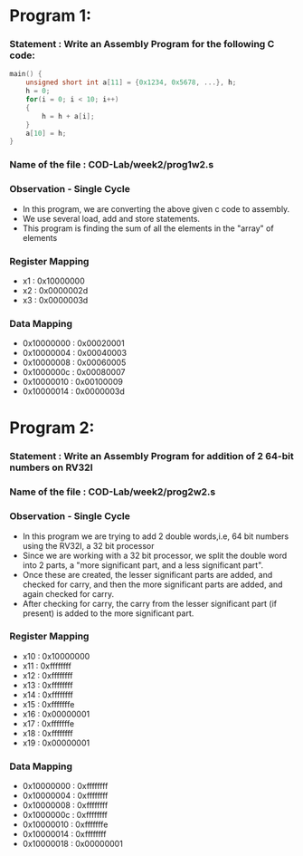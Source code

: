 # Program 1:
### Statement : Write an Assembly Program for the following C code:
```c
main() {
	unsigned short int a[11] = {0x1234, 0x5678, ...}, h;
	h = 0;
	for(i = 0; i < 10; i++)
	{
		h = h + a[i];
	}
	a[10] = h;
}
```

### Name of the file : COD-Lab/week2/prog1w2.s

### Observation - Single Cycle
- In this program, we are converting the above given c code to assembly. 
- We use several load, add and store statements.
- This program is finding the sum of all the elements in the "array" of elements

### Register Mapping
- x1 : 0x10000000
- x2 : 0x0000002d
- x3 : 0x0000003d

### Data Mapping
- 0x10000000 : 0x00020001
- 0x10000004 : 0x00040003
- 0x10000008 : 0x00060005
- 0x1000000c : 0x00080007
- 0x10000010 : 0x00100009
- 0x10000014 : 0x0000003d

# Program 2:
### Statement : Write an Assembly Program for addition of 2 64-bit numbers on RV32I

### Name of the file : COD-Lab/week2/prog2w2.s

### Observation -  Single Cycle
- In this program we are trying to add 2 double words,i.e, 64 bit numbers using the RV32I, a 32 bit processor
- Since we are working with a 32 bit processor, we split the double word into 2 parts, a "more significant part, and a less significant part".
- Once these are created, the lesser significant parts are added, and checked for carry, and then the more significant parts are added, and again checked for carry. 
- After checking for carry, the carry from the lesser significant part (if present) is added to the more significant part.

### Register Mapping 
- x10 : 0x10000000
- x11 : 0xffffffff
- x12 : 0xffffffff
- x13 : 0xffffffff
- x14 : 0xffffffff
- x15 : 0xfffffffe
- x16 : 0x00000001
- x17 : 0xfffffffe
- x18 : 0xffffffff 
- x19 : 0x00000001

### Data Mapping 
- 0x10000000 : 0xffffffff
- 0x10000004 : 0xffffffff
- 0x10000008 : 0xffffffff
- 0x1000000c : 0xffffffff
- 0x10000010 : 0xfffffffe
- 0x10000014 : 0xffffffff
- 0x10000018 : 0x00000001


